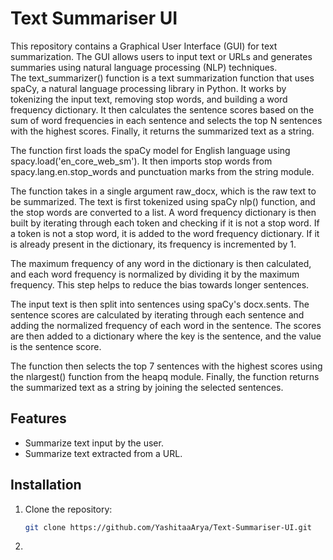 # Text Summariser UI

This repository contains a Graphical User Interface (GUI) for text summarization. The GUI allows users to input text or URLs and generates summaries using natural language processing (NLP) techniques.
<br>
The text_summarizer() function is a text summarization function that uses spaCy, a natural language processing library in Python. It works by tokenizing the input text, removing stop words, and building a word frequency dictionary. It then calculates the sentence scores based on the sum of word frequencies in each sentence and selects the top N sentences with the highest scores. Finally, it returns the summarized text as a string.

The function first loads the spaCy model for English language using spacy.load('en_core_web_sm'). It then imports stop words from spacy.lang.en.stop_words and punctuation marks from the string module.

The function takes in a single argument raw_docx, which is the raw text to be summarized. The text is first tokenized using spaCy nlp() function, and the stop words are converted to a list. A word frequency dictionary is then built by iterating through each token and checking if it is not a stop word. If a token is not a stop word, it is added to the word frequency dictionary. If it is already present in the dictionary, its frequency is incremented by 1.

The maximum frequency of any word in the dictionary is then calculated, and each word frequency is normalized by dividing it by the maximum frequency. This step helps to reduce the bias towards longer sentences.

The input text is then split into sentences using spaCy's docx.sents. The sentence scores are calculated by iterating through each sentence and adding the normalized frequency of each word in the sentence. The scores are then added to a dictionary where the key is the sentence, and the value is the sentence score.

The function then selects the top 7 sentences with the highest scores using the nlargest() function from the heapq module. Finally, the function returns the summarized text as a string by joining the selected sentences.

## Features

- Summarize text input by the user.
- Summarize text extracted from a URL.

## Installation

1. Clone the repository:

   ```bash
   git clone https://github.com/YashitaaArya/Text-Summariser-UI.git
   ```
2. 
